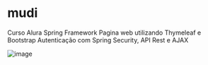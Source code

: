 # mudi
Curso Alura Spring Framework
Pagina web utilizando Thymeleaf e Bootstrap
Autenticação com Spring Security, API Rest e AJAX 

![image](https://user-images.githubusercontent.com/86980867/172950706-7273704b-0a27-4a4d-9a79-8d2312cfc19b.png)
